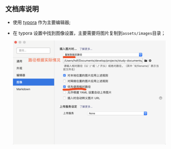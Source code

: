 ## 文档库说明

- 使用 [typora](https://typora.io) 作为主要编辑器;

- 在 typora 设置中找到图像设置，主要需要将图片复制到`assets/images`目录；

  ![image-20201123125035218](assets/images/image-20201123125035218.png)
  
  
  
  
